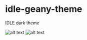 # idle-geany-theme

IDLE dark theme

![alt text](https://media.discordapp.net/attachments/675064990893604894/786965806160150531/unknown.png?width=889&height=668)
![alt text](https://media.discordapp.net/attachments/675064990893604894/786966063614918676/unknown.png?width=697&height=668)

